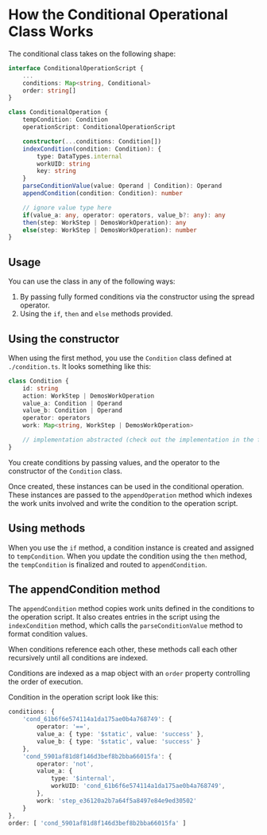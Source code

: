 # How the Conditional Operational Class Works

The conditional class takes on the following shape:

```ts
interface ConditionalOperationScript {
    ...
    conditions: Map<string, Conditional>
    order: string[]
}

class ConditionalOperation {
    tempCondition: Condition
    operationScript: ConditionalOperationScript

    constructor(...conditions: Condition[])
    indexCondition(condition: Condition): {
        type: DataTypes.internal
        workUID: string
        key: string
    }
    parseConditionValue(value: Operand | Condition): Operand
    appendCondition(condition: Condition): number

    // ignore value type here
    if(value_a: any, operator: operators, value_b?: any): any
    then(step: WorkStep | DemosWorkOperation): any
    else(step: WorkStep | DemosWorkOperation): number
}
```

## Usage

You can use the class in any of the following ways:

1. By passing fully formed conditions via the constructor using the spread operator.
2. Using the `if`, `then` and `else` methods provided.

## Using the constructor

When using the first method, you use the `Condition` class defined at `./condition.ts`. It looks something like this:

```ts
class Condition {
    id: string
    action: WorkStep | DemosWorkOperation
    value_a: Condition | Operand
    value_b: Condition | Operand
    operator: operators
    work: Map<string, WorkStep | DemosWorkOperation>

    // implementation abstracted (check out the implementation in the file)
}
```

You create conditions by passing values, and the operator to the constructor of the `Condition` class.

Once created, these instances can be used in the conditional operation. These instances are passed to the `appendOperation` method which indexes the work units involved and write the condition to the operation script.

## Using methods

When you use the `if` method, a condition instance is created and assigned to `tempCondition`. When you update the condition using the `then` method, the `tempCondition` is finalized and routed to `appendCondition`.

## The appendCondition method

The `appendCondition` method copies work units defined in the conditions to the operation script. It also creates entries in the script using the `indexCondition` method, which calls the `parseConditionValue` method to format condition values.

When conditions reference each other, these methods call each other recursively until all conditions are indexed.

Conditions are indexed as a map object with an `order` property controlling the order of execution.

Condition in the operation script look like this:
```ts
conditions: {
    'cond_61b6f6e574114a1da175ae0b4a768749': {
        operator: '==',
        value_a: { type: '$static', value: 'success' },
        value_b: { type: '$static', value: 'success' }
    },
    'cond_5901af81d8f146d3bef8b2bba66015fa': {
        operator: 'not',
        value_a: {
            type: '$internal',
            workUID: 'cond_61b6f6e574114a1da175ae0b4a768749',
        },
        work: 'step_e36120a2b7a64f5a8497e84e9ed30502'
    }
},
order: [ 'cond_5901af81d8f146d3bef8b2bba66015fa' ]
```
